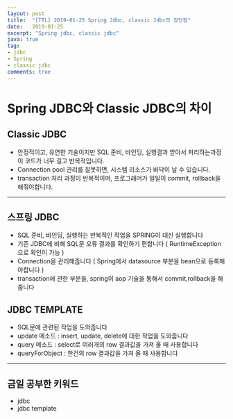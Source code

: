 ```yaml
---
layout: post
title:  "[TTL] 2019-01-25 Spring Jdbc, classic Jdbc의 장단점"
date:   2019-01-25
excerpt: "Spring jdbc, classic jdbc"
java: true
tag:
- jdbc
- Spring
- classic jdbc
comments: true
---
```


# Spring JDBC와 Classic JDBC의 차이

## Classic JDBC

* 안정적이고, 유연한 기술이지만 SQL 준비, 바인딩, 실행결과 받아서 처리하는과정이 코드가 너무 길고 반복적입니다.
* Connection pool 관리를 잘못하면, 시스템 리소스가 바닥이 날 수 있습니다.
* transaction 처리 과정이 반복적이며, 프로그래머가 일일이 commit, rollback을 해줘야합니다.

----------------------------------

## 스프링 JDBC

* SQL 준비, 바인딩, 실행하는 반복적인 작업을 SPRING이 대신 실행합니다
* 기존 JDBC에 비해 SQL문 오류 결과를 확인하기 편합니다 ( RuntimeException으로 확인이 가능 )
* Connection을 관리해줍니다 ( Spring에서 datasource 부분을 bean으로 등록해야합니다 )
* transaction에 관한 부분을, spring이 aop 기술을 통해서 commit,rollback을 해줍니다
  
## JDBC TEMPLATE

* SQL문에 관련된 작업을 도와줍니다
* update 메소드 : insert, update, delete에 대한 작업을 도와줍니다
* query 메소드 : select로 여러개의 row 결과값을 가져 올 때 사용합니다
* queryForObject : 한건의 row 결과값을 가져 올 때 사용합니다

----------------------------------

## 금일 공부한 키워드

* jdbc
* jdbc template